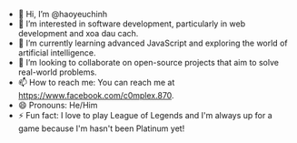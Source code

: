 - 👋 Hi, I’m @haoyeuchinh
- 👀 I’m interested in software development, particularly in web development and xoa dau cach.
- 🌱 I’m currently learning advanced JavaScript and exploring the world of artificial intelligence.
- 💞️ I’m looking to collaborate on open-source projects that aim to solve real-world problems.
- 📫 How to reach me: You can reach me at https://www.facebook.com/c0mplex.870.
- 😄 Pronouns: He/Him
- ⚡ Fun fact: I love to play League of Legends and I'm always up for a game because I'm hasn't been Platinum yet!

<!---
haoyeuchinh/haoyeuchinh is a ✨ special ✨ repository because its `README.md` (this file) appears on your GitHub profile.
You can click the Preview link to take a look at your changes.
--->
